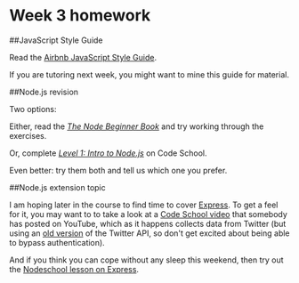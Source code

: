 # Week 3 homework

##JavaScript Style Guide

Read the [Airbnb JavaScript Style Guide](https://github.com/airbnb/javascript). 

If you are tutoring next week, you might want to mine this guide for material.

##Node.js revision

Two options:

Either, read the [*The Node Beginner Book*](http://www.nodebeginner.org/) and try working through the exercises.

Or, complete [*Level 1: Intro to Node.js*](http://node.codeschool.com/levels/1/) on Code School.

Even better: try them both and tell us which one you prefer.

##Node.js extension topic

I am hoping later in the course to find time to cover [Express](http://expressjs.com/). To get a feel for it, you may want to to take a look at a [Code School video](https://www.youtube.com/watch?v=WkJyEBz0PTY) that somebody has posted on YouTube, which as it happens collects data from Twitter (but using an [old version](https://api.twitter.com/1/) of the Twitter API, so don't get excited about being able to bypass authentication).  

And if you think you can cope without any sleep this weekend, then try out the [Nodeschool lesson on Express](http://nodeschool.io/#expressworks).